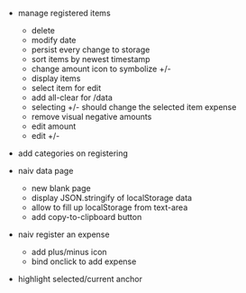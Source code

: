 - manage registered items
  - delete
  - modify date
  - persist every change to storage
  + sort items by newest timestamp
  + change amount icon to symbolize +/-
  + display items
  + select item for edit
  + add all-clear for /data
  + selecting +/- should change the selected item expense
  + remove visual negative amounts
  + edit amount
  + edit +/-

- add categories on registering

+ naiv data page
  + new blank page
  + display JSON.stringify of localStorage data
  + allow to fill up localStorage from text-area
  + add copy-to-clipboard button

+ naiv register an expense
  + add plus/minus icon
  + bind onclick to add expense

+ highlight selected/current anchor
